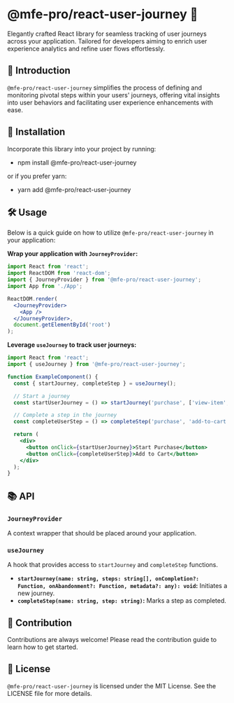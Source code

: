 # @mfe-pro/react-user-journey 🚀

Elegantly crafted React library for seamless tracking of user journeys across your application. Tailored for developers aiming to enrich user experience analytics and refine user flows effortlessly.

## 🌟 Introduction

`@mfe-pro/react-user-journey` simplifies the process of defining and monitoring pivotal steps within your users' journeys, offering vital insights into user behaviors and facilitating user experience enhancements with ease.

## 💾 Installation

Incorporate this library into your project by running:

- npm install @mfe-pro/react-user-journey

or if you prefer yarn:

- yarn add @mfe-pro/react-user-journey

## 🛠 Usage

Below is a quick guide on how to utilize `@mfe-pro/react-user-journey` in your application:

**Wrap your application with `JourneyProvider`:**

```jsx
import React from 'react';
import ReactDOM from 'react-dom';
import { JourneyProvider } from '@mfe-pro/react-user-journey';
import App from './App';

ReactDOM.render(
  <JourneyProvider>
    <App />
  </JourneyProvider>,
  document.getElementById('root')
);
```

**Leverage `useJourney` to track user journeys:**

```jsx
import React from 'react';
import { useJourney } from '@mfe-pro/react-user-journey';

function ExampleComponent() {
  const { startJourney, completeStep } = useJourney();

  // Start a journey
  const startUserJourney = () => startJourney('purchase', ['view-item', 'add-to-cart', 'checkout']);

  // Complete a step in the journey
  const completeUserStep = () => completeStep('purchase', 'add-to-cart');

  return (
    <div>
      <button onClick={startUserJourney}>Start Purchase</button>
      <button onClick={completeUserStep}>Add to Cart</button>
    </div>
  );
}
```

## 📚 API

### `JourneyProvider`

A context wrapper that should be placed around your application.

### `useJourney`

A hook that provides access to `startJourney` and `completeStep` functions.

- **`startJourney(name: string, steps: string[], onCompletion?: Function, onAbandonment?: Function, metadata?: any): void`:** Initiates a new journey.
- **`completeStep(name: string, step: string)`:** Marks a step as completed.

## 🤝 Contribution

Contributions are always welcome! Please read the contribution guide to learn how to get started.

## 📄 License

`@mfe-pro/react-user-journey` is licensed under the MIT License. See the LICENSE file for more details.